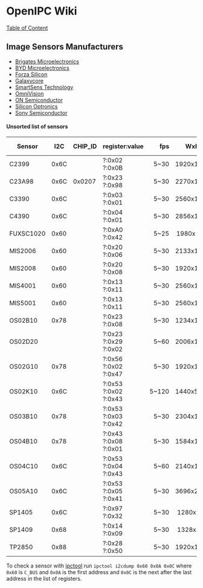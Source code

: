 # OpenIPC Wiki
[Table of Content](../../../README.md)

Image Sensors Manufacturers
---------------------------

- [Brigates Microelectronics](brigates.md)
- [BYD Microelectronics](byd.md)
- [Forza Silicon](https://www.forzasilicon.com/)
- [Galaxycore](galaxycore.md)
- [SmartSens Technology](smartsens.md)
- [OmniVision](omnivision.md)
- [ON Semiconductor](onsemi.md)
- [Silicon Optronics](soi.md)
- [Sony Semiconductor](sony.md)

#### Unsorted list of sensors

| Sensor    | I2C       | CHIP_ID | register:value          |   fps |    WxH    | Act. WxH  |   Size |  Pixel | V/lux.s | SNR  | DR   | Technology | References                                                                                                                                                                                                                                                                                     |
|-----------|-----------|---------|-------------------------|------:|:---------:|:---------:|-------:|-------:|--------:|------|------|------------|------------------------------------------------------------------------------------------------------------------------------------------------------------------------------------------------------------------------------------------------------------------------------------------------|
| C2399     | 0x6C      |         | ?:0x02 ?:0x0B           |  5~30 | 1920x1080 |     x     |        |        |         |      |      |            |                                                                                                                                                                                                                                                                                                |
| C23A98    | 0x6C      | 0x0207  | ?:0x23 ?:0x98           |  5~30 | 2270x1324 |     x     |        |        |         |      |      |            |                                                                                                                                                                                                                                                                                                |
| C3390     | 0x6C      |         | ?:0x03 ?:0x01           |  5~30 | 2560x1440 |     x     |        |        |         |      |      |            |                                                                                                                                                                                                                                                                                                |
| C4390     | 0x6C      |         | ?:0x04 ?:0x01           |  5~30 | 2856x1766 |     x     |        |        |         |      |      |            |                                                                                                                                                                                                                                                                                                |
| FUXSC1020 | 0x60      |         | ?:0xA0 ?:0x42           |  5~25 | 1980x 750 |     x     |        |        |         |      |      |            | [T20](https://github.com/themactep/openingenic/blob/master/kernel/sensors/t20/fuxsc1020/fuxsc1020.c), [T30](https://github.com/themactep/openingenic/blob/master/kernel/sensors/t30/fuxsc1020/fuxsc1020.c)                                                                                     |
| MIS2006   | 0x60      |         | ?:0x20 ?:0x06           |  5~30 | 2133x1125 |     x     |        |        |         |      |      |            |                                                                                                                                                                                                                                                                                                |
| MIS2008   | 0x60      |         | ?:0x20 ?:0x08           |  5~30 | 1920x1080 |     x     |        |        |         |      |      |            |                                                                                                                                                                                                                                                                                                |
| MIS4001   | 0x60      |         | ?:0x13 ?:0x11           |  5~30 | 2560x1440 |     x     |        |        |         |      |      |            |                                                                                                                                                                                                                                                                                                |
| MIS5001   | 0x60      |         | ?:0x13 ?:0x11           |  5~30 | 2560x1440 |     x     |        |        |         |      |      |            |                                                                                                                                                                                                                                                                                                |
| OS02B10   | 0x78      |         | ?:0x23 ?:0x08           |  5~30 | 1234x1361 |     x     |        |        |         |      |      |            | [T30](https://github.com/themactep/openingenic/blob/master/kernel/sensors/t30/os02b10/os02b10.c)                                                                                                                                                                                               |
| OS02D20   |           |         | ?:0x23 ?:0x29 ?:0x02    |  5~60 | 2006x1103 |     x     |        |        |         |      |      |            |                                                                                                                                                                                                                                                                                                |
| OS02G10   | 0x78      |         | ?:0x56 ?:0x02 ?:0x47    |  5~30 | 1920x1080 |     x     |        |        |         |      |      |            |                                                                                                                                                                                                                                                                                                |
| OS02K10   | 0x6C      |         | ?:0x53 ?:0x02 ?:0x43    | 5~120 | 1440x5000 |     x     |        |        |         |      |      |            |                                                                                                                                                                                                                                                                                                |
| OS03B10   | 0x78      |         | ?:0x53 ?:0x03 ?:0x42    |  5~30 | 2304x1296 |     x     |        |        |         |      |      |            |                                                                                                                                                                                                                                                                                                |
| OS04B10   | 0x78      |         | ?:0x43 ?:0x08 ?:0x01    |  5~30 | 1584x1818 |     x     |        |        |         |      |      |            |                                                                                                                                                                                                                                                                                                |
| OS04C10   | 0x6C      |         | ?:0x53 ?:0x04 ?:0x43    |  5~60 | 2140x1574 |     x     |        |        |         |      |      |            |                                                                                                                                                                                                                                                                                                |
| OS05A10   | 0x6C      |         | ?:0x53 ?:0x05 ?:0x41    |  5~30 | 3696x2337 |     x     |        |        |         |      |      |            | [T30](https://github.com/themactep/openingenic/blob/master/kernel/sensors/t30/os05a10/os05a10.c)                                                                                                                                                                                               |
| SP1405    | 0x6C      |         | ?:0x97 ?:0x32           |  5~30 | 1280x720  |     x     |        |        |         |      |      |            |                                                                                                                                                                                                                                                                                                |
| SP1409    | 0x68      |         | ?:0x14 ?:0x09           |  5~30 | 1328x899  |     x     |        |        |         |      |      |            | [T20](https://github.com/themactep/openingenic/blob/master/kernel/sensors/t20/sp1409/sp1409.c)                                                                                                                                                                                                 |
| TP2850    | 0x88      |         | ?:0x28 ?:0x50           |  5~30 | 1920x1080 |     x     |        |        |         |      |      |            |                                                                                                                                                                                                                                                                                                |

To check a sensor with [ipctool](https://github.com/openipc/ipctool) run `ipctool i2cdump 0x60 0x0A 0x0C` where `0x60` is `C_BUS` and `0x0A` is the
first address and `0x0C` is the next after the last address in the list of registers.    
